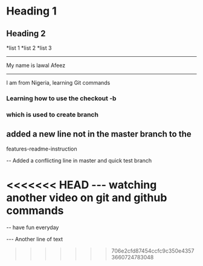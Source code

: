 # Heading 1
## Heading 2

*list 1
*list 2
*list 3

****
My name is lawal Afeez
****

I am from Nigeria, learning Git commands 

### Learning how to use the checkout -b
### which is used to create branch
## added a new line not in the master branch to the 
features-readme-instruction


-- Added a conflicting line in master and quick test branch

<<<<<<< HEAD
--- watching another video on git and github commands
=======
-- have fun everyday

--- Another line of text
>>>>>>> 706e2cfd87454ccfc9c350e43573660724783048

